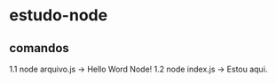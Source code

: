 # estudo-node

## comandos

1.1 node arquivo.js
    -> Hello Word Node!
1.2 node index.js -> Estou aqui.